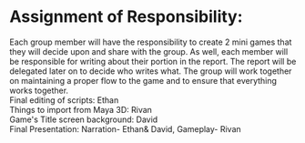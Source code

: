 # Assignment of Responsibility:
Each group member will have the responsibility to create 2 mini games that they will decide upon and share with the group. As well, each member will be responsible for writing about their portion in the report. The report will be delegated later on to decide who writes what. The group will work together on maintaining a proper flow to the game and to ensure that everything works together. \
Final editing of scripts: Ethan \
Things to import from Maya 3D: Rivan \
Game's Title screen background: David \
Final Presentation: Narration- Ethan& David, Gameplay- Rivan
